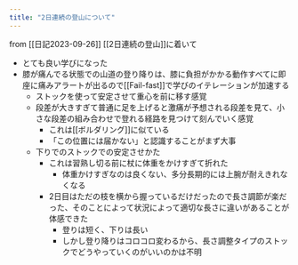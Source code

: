```yaml
---
title: "2日連続の登山について"
---
```


from [[日記2023-09-26]]
[[2日連続の登山]]に着いて
- とても良い学びになった
- 膝が痛んでる状態での山道の登り降りは、膝に負担がかかる動作すべてに即座に痛みアラートが出るので[[Fail-fast]]で学びのイテレーションが加速する
    - ストックを使って安定させて重心を前に移す感覚
    - 段差が大きすぎて普通に足を上げると激痛が予想される段差を見て、小さな段差の組み合わせで登れる経路を見つけて刻んでいく感覚
        - これは[[ボルダリング]]に似ている
        - 「この位置には届かない」と認識することがまず大事
    - 下りでのストックでの安定させかた
        - これは習熟し切る前に杖に体重をかけすぎて折れた
            - 体重かけすぎなのは良くない、多分長期的には上腕が耐えきれなくなる
        - 2日目はただの枝を横から握っているだけだったので長さ調節が楽だった、そのことによって状況によって適切な長さに違いがあることが体感できた
            - 登りは短く、下りは長い
            - しかし登り降りはコロコロ変わるから、長さ調整タイプのストックでどうやっていくのがいいのかは不明
